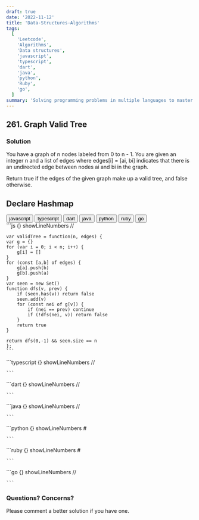 ```yaml
---
draft: true
date: '2022-11-12'
title: 'Data-Structures-Algorithms'
tags:
  [
    'Leetcode',
    'Algorithms',
    'Data structures',
    'javascript',
    'typescript',
    'dart',
    'java',
    'python',
    'Ruby',
    'go',
  ]
summary: 'Solving programming problems in multiple languages to master syntax, data structures, and algorithms.'
---
```


## 261. Graph Valid Tree

### Solution

You have a graph of n nodes labeled from 0 to n - 1. You are given an integer n and a list of edges where edges[i] = [ai, bi] indicates that there is an undirected edge between nodes ai and bi in the graph.

Return true if the edges of the given graph make up a valid tree, and false otherwise.

## Declare Hashmap

<div className="tab-group">
  <div className="tab">
    <button id="js" className="tablinks">javascript</button>
    <button id="ts" className="tablinks">typescript</button>
    <button id="dart" className="tablinks">dart</button>
    <button id="java" className="tablinks">java</button>
    <button id="python" className="tablinks">python</button>
    <button id="ruby" className="tablinks">ruby</button>
    <button id="go" className="tablinks">go</button>
  </div>

  <div id="js" className="tabcontent">
    ```js {} showLineNumbers
    //

    var validTree = function(n, edges) {
    var g = {}
    for (var i = 0; i < n; i++) {
        g[i] = []
    }
    for (const [a,b] of edges) {
        g[a].push(b)
        g[b].push(a)
    }
    var seen = new Set()
    function dfs(v, prev) {
        if (seen.has(v)) return false
        seen.add(v)
        for (const nei of g[v]) {
            if (nei == prev) continue
            if (!dfs(nei, v)) return false
        }
        return true
    }

    return dfs(0,-1) && seen.size == n
    };
    ```

  </div>

  <div id="ts" className="tabcontent">
    ```typescript {} showLineNumbers
    //

    ```

  </div>

  <div id="dart" className="tabcontent">
    ```dart {} showLineNumbers
    //

    ```

  </div>

  <div id="java" className="tabcontent">
    ```java {} showLineNumbers
    //

    ```

  </div>

  <div id="python" className="tabcontent">
    ```python {} showLineNumbers
    #

    ```

  </div>

  <div id="ruby" className="tabcontent">
    ```ruby {} showLineNumbers
    #

    ```

  </div>

  <div id="go" className="tabcontent">
    ```go {} showLineNumbers
    //

    ```

  </div>
</div>

### Questions? Concerns?

Please comment a better solution if you have one.
